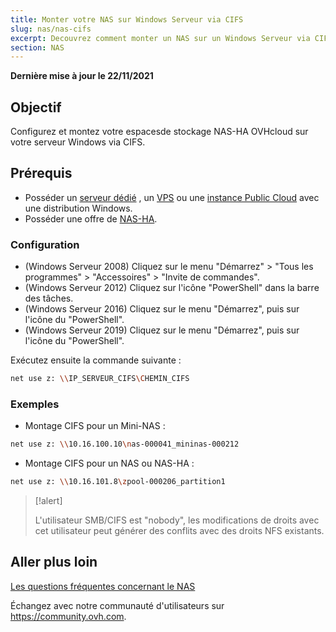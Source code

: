 ```yaml
---
title: Monter votre NAS sur Windows Serveur via CIFS
slug: nas/nas-cifs
excerpt: Decouvrez comment monter un NAS sur un Windows Serveur via CIFS.
section: NAS
---
```


**Dernière mise à jour le 22/11/2021**

## Objectif

Configurez et montez votre espacesde stockage NAS-HA OVHcloud sur votre serveur Windows via CIFS.

## Prérequis

- Posséder un [serveur dédié](https://www.ovhcloud.com/fr/bare-metal/) , un [VPS](https://www.ovhcloud.com/fr/vps/) ou une [instance Public Cloud](https://www.ovhcloud.com/fr/public-cloud/) avec une distribution Windows.
- Posséder une offre de [NAS-HA](https://www.ovh.com/fr/nas/).


### Configuration

- (Windows Serveur 2008) Cliquez sur le menu "Démarrez" > "Tous les programmes" > "Accessoires" > "Invite de commandes".
- (Windows Serveur 2012) Cliquez sur l'icône "PowerShell" dans la barre des tâches.
- (Windows Serveur 2016) Cliquez sur le menu "Démarrez", puis sur l'icône du "PowerShell".
- (Windows Serveur 2019) Cliquez sur le menu "Démarrez", puis sur l'icône du "PowerShell".

Exécutez ensuite la commande suivante :

```bash
net use z: \\IP_SERVEUR_CIFS\CHEMIN_CIFS
```

### Exemples

- Montage CIFS pour un Mini-NAS :

```bash
net use z: \\10.16.100.10\nas-000041_mininas-000212
```

- Montage CIFS pour un NAS ou NAS-HA  :

```bash
net use z: \\10.16.101.8\zpool-000206_partition1
```

> [!alert]
>
> L'utilisateur SMB/CIFS est "nobody", les modifications de droits avec cet utilisateur peut générer des conflits avec des droits NFS existants.
> 


## Aller plus loin

[Les questions fréquentes concernant le NAS](https://docs.ovh.com/fr/storage/faq-nas/)

Échangez avec notre communauté d'utilisateurs sur <https://community.ovh.com>.